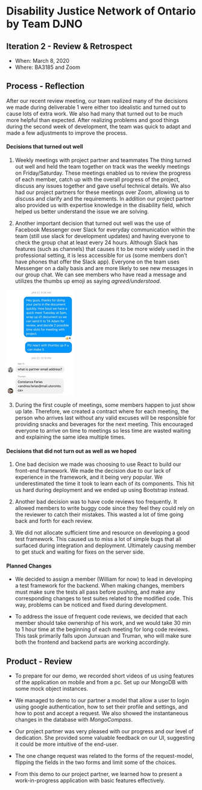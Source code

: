 # Disability Justice Network of Ontario by Team DJNO

## Iteration 2 - Review & Retrospect

- When: March 8, 2020
- Where: BA3185 and Zoom

## Process - Reflection
After our recent review meeting, our team realized many of the decisions we made during deliverable 1 were either too idealistic and turned out to cause lots of extra work. We also had many that turned out to be much more helpful than expected. After realizing problems and good things during the second week of development, the team was quick to adapt and made a few adjustments to improve the process. 
#### Decisions that turned out well

1) Weekly meetings with project partner and teammates
The thing turned out well and held the team together on track was the weekly meetings on Friday/Saturday. These meetings enabled us to review the progress of each member, catch up with the overall progress of the project, discuss any issues together and gave useful technical details. We also had our project partners for these meetings over Zoom, allowing us to discuss and clarify and the requirements. In addition our project partner also provided us with expertise knowledge in the disability field, which helped us better understand the issue we are solving.

2) Another important decision that turned out well was the use of Facebook Messenger over Slack for everyday communication within the team (still use slack for development updates) and having everyone to check the group chat at least every 24 hours. Although Slack has features (such as channels) that causes it to be more widely used in the professional setting, it is less accessible for us (some members don’t have phones that offer the Slack app). Everyone on the team uses Messenger on a daily basis and are more likely to see new messages in our group chat. We can see members who have read a message and utilizes the thumbs up emoji as saying *agreed/understood*.

![](img1.jpg)

3) During the first couple of meetings, some members happen to just show up late. Therefore, we created a contract where for each meeting, the person who arrives last without any valid excuses will be responsible for providing snacks and beverages for the next meeting. This encouraged everyone to arrive on time to meetings so less time are wasted waiting and explaining the same idea multiple times.

#### Decisions that did not turn out as well as we hoped

1) One bad decision we made was choosing to use React to build our front-end framework. We made the decision due to our lack of experience in the framework, and it being very popular. We underestimated the time it took to learn each of its components. This hit us hard during deployment and we ended up using Bootstrap instead.

2) Another bad decision was to have code reviews too frequently. It allowed members to write buggy code since they feel they could rely on the reviewer to catch their mistakes. This wasted a lot of time going back and forth for each review.

3) We did not allocate sufficient time and resource on developing a good test framework. This caused us to miss a lot of simple bugs that all surfaced during integration and deployment. Ultimately causing member to get stuck and waiting for fixes on the server side. 
#### Planned Changes

- We decided to assign a member (William for now) to lead in developing a test framework for the backend. When making changes, members must make sure the tests all pass before pushing, and make any corresponding changes to test suites related to the modified code. This way, problems can be noticed and fixed during development.    

- To address the issue of frequent code reviews, we decided that each member should take ownership of his work, and we would take 30 min to 1 hour time at the beginning of each meeting for long code reviews. This task primarily falls upon Junxuan and Truman, who will make sure both the frontend and backend parts are working accordingly.

## Product - Review

- To prepare for our demo, we recorded short videos of us using features of the application on mobile and from a pc. Set up our MongoDB with some mock object instances.

- We managed to demo to our partner a model that allow a user to login using google authentication, how to set their profile and settings, and how to post and accept a request. We also showed the instantaneous changes in the database with _MongoCompass_.

- Our project partner was very pleased with our progress and our level of dedication. She provided some valuable feedback on our UI, suggesting it could be more intuitive of the end-user. 

- The one change request was related to the forms of the request-model, flipping the fields in the two forms and limit some of the choices. 

- From this demo to our project partner, we learned how to present a work-in-progress application with basic features effectively.   
